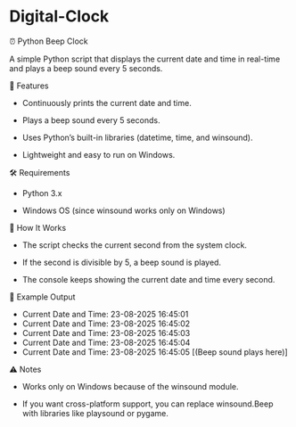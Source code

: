# Digital-Clock

⏰ Python Beep Clock


A simple Python script that displays the current date and time in real-time and plays a beep sound every 5 seconds.

📌 Features


* Continuously prints the current date and time.

* Plays a beep sound every 5 seconds.

* Uses Python’s built-in libraries (datetime, time, and winsound).

* Lightweight and easy to run on Windows.

🛠 Requirements


* Python 3.x

* Windows OS (since winsound works only on Windows)

🎵 How It Works


* The script checks the current second from the system clock.

* If the second is divisible by 5, a beep sound is played.

* The console keeps showing the current date and time every second.

📂 Example Output

* Current Date and Time: 23-08-2025 16:45:01
* Current Date and Time: 23-08-2025 16:45:02
* Current Date and Time: 23-08-2025 16:45:03
* Current Date and Time: 23-08-2025 16:45:04
* Current Date and Time: 23-08-2025 16:45:05 [(Beep sound plays here)]

⚠️ Notes


* Works only on Windows because of the winsound module.

* If you want cross-platform support, you can replace winsound.Beep with libraries like playsound or pygame.

